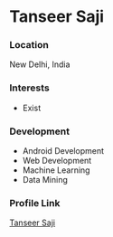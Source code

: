 # Tanseer Saji

### Location

New Delhi, India

### Interests

- Exist

### Development

- Android Development
- Web Development
- Machine Learning
- Data Mining

### Profile Link

[Tanseer Saji](https://github.com/tanseersaji)